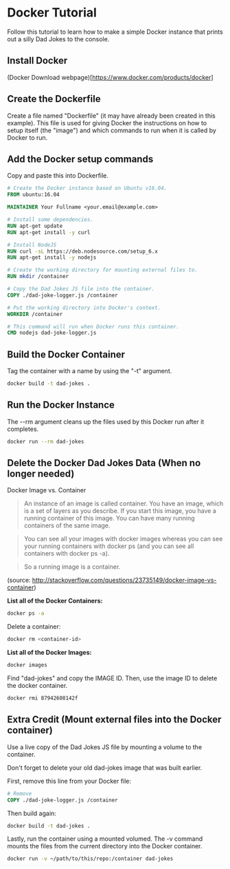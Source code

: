 Docker Tutorial
===============

Follow this tutorial to learn how to make a simple Docker instance that prints out
a silly Dad Jokes to the console.

Install Docker
--------------

(Docker Download webpage)[https://www.docker.com/products/docker]

Create the Dockerfile
---------------------

Create a file named "Dockerfile" (it may have already been created in this example).
This file is used for giving Docker the instructions on how to setup itself (the "image")
and which commands to run when it is called by Docker to run.

Add the Docker setup commands
-----------------------------

Copy and paste this into Dockerfile.

~~~dockerfile
# Create the Docker instance based on Ubuntu v16.04.
FROM ubuntu:16.04

MAINTAINER Your Fullname <your.email@example.com>

# Install some dependencies.
RUN apt-get update
RUN apt-get install -y curl

# Install NodeJS
RUN curl -sL https://deb.nodesource.com/setup_6.x
RUN apt-get install -y nodejs

# Create the working directory for mounting external files to.
RUN mkdir /container

# Copy the Dad Jokes JS file into the container.
COPY ./dad-joke-logger.js /container

# Put the working directory into Docker's context.
WORKDIR /container

# This command will run when Docker runs this container.
CMD nodejs dad-joke-logger.js
~~~

Build the Docker Container
--------------------------

Tag the container with a name by using the "-t" argument.

~~~bash
docker build -t dad-jokes .
~~~

Run the Docker Instance
-----------------------

The --rm argument cleans up the files used by this Docker run after it completes.

~~~bash
docker run --rm dad-jokes
~~~

Delete the Docker Dad Jokes Data (When no longer needed)
--------------------------------------------------------

Docker Image vs. Container

> An instance of an image is called container. You have an image, which is a set of layers as you describe. If you start this image, you have a running container of this image. You can have many running containers of the same image.

> You can see all your images with docker images whereas you can see your running containers with docker ps (and you can see all containers with docker ps -a).

> So a running image is a container.

(source: http://stackoverflow.com/questions/23735149/docker-image-vs-container)

__List all of the Docker Containers:__

~~~bash
docker ps -a
~~~

Delete a container:

~~~bash
docker rm <container-id>
~~~

__List all of the Docker Images:__

~~~bash
docker images
~~~

Find "dad-jokes" and copy the IMAGE ID. Then, use the image ID to delete the docker container.

~~~bash
docker rmi 87942608142f
~~~

Extra Credit (Mount external files into the Docker container)
-------------------------------------------------------------

Use a live copy of the Dad Jokes JS file by mounting a volume to the container.

Don't forget to delete your old dad-jokes image that was built earlier.

First, remove this line from your Docker file:

~~~dockerfile
# Remove
COPY ./dad-joke-logger.js /container
~~~

Then build again:

~~~bash
docker build -t dad-jokes .
~~~

Lastly, run the container using a mounted volumed. The -v command mounts the files from the
current directory into the Docker container.

~~~bash
docker run -v ~/path/to/this/repo:/container dad-jokes
~~~
